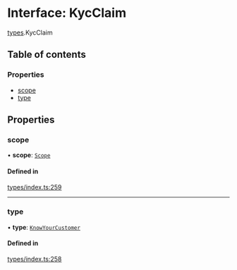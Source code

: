 # Interface: KycClaim

[types](../wiki/types).KycClaim

## Table of contents

### Properties

- [scope](../wiki/types.KycClaim#scope)
- [type](../wiki/types.KycClaim#type)

## Properties

### scope

• **scope**: [`Scope`](../wiki/types.Scope)

#### Defined in

[types/index.ts:259](https://github.com/PolymeshAssociation/polymesh-sdk/blob/e978aefd/src/types/index.ts#L259)

___

### type

• **type**: [`KnowYourCustomer`](../wiki/types.ClaimType#knowyourcustomer)

#### Defined in

[types/index.ts:258](https://github.com/PolymeshAssociation/polymesh-sdk/blob/e978aefd/src/types/index.ts#L258)
